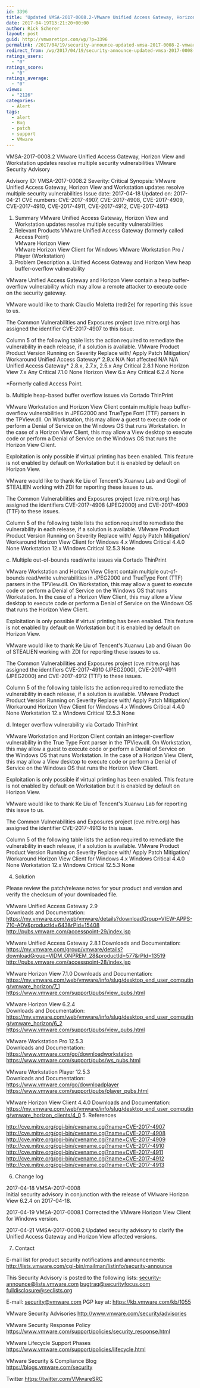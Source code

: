 ```yaml
---
id: 3396
title: 'Updated VMSA-2017-0008.2-VMware Unified Access Gateway, Horizon View and Workstation updates resolve multiple security vulnerabilities'
date: 2017-04-19T13:21:20+00:00
author: Rick Scherer
layout: post
guid: http://vmwaretips.com/wp/?p=3396
permalink: /2017/04/19/security-announce-updated-vmsa-2017-0008-2-vmware-unified-access-gateway-horizon-view-and-workstation-updates-resolve-multiple-security-vulnerabilities/
redirect_from: /wp/2017/04/19/security-announce-updated-vmsa-2017-0008-2-vmware-unified-access-gateway-horizon-view-and-workstation-updates-resolve-multiple-security-vulnerabilities/
ratings_users:
  - "0"
ratings_score:
  - "0"
ratings_average:
  - "0"
views:
  - "2126"
categories:
  - Alert
tags:
  - alert
  - Bug
  - patch
  - support
  - VMware
---
```

VMSA-2017-0008.2
VMware Unified Access Gateway, Horizon View and Workstation updates resolve multiple security vulnerabilities
VMware Security Advisory

Advisory ID:	VMSA-2017-0008.2
Severity:	Critical
Synopsis:	VMware Unified Access Gateway, Horizon View and Workstation updates resolve multiple security vulnerabilities
Issue date:	2017-04-18
Updated on:	2017-04-21
CVE numbers:	CVE-2017-4907, CVE-2017-4908, CVE-2017-4909, CVE-2017-4910, CVE-2017-4911, CVE-2017-4912, CVE-2017-4913

1. Summary
VMware Unified Access Gateway, Horizon View and Workstation updates resolve multiple security vulnerabilities
2. Relevant Products
VMware Unified Access Gateway (formerly called Access Point)  
VMware Horizon View      
VMware Horizon View Client for Windows
VMware Workstation Pro / Player (Workstation)
3. Problem Description
a. Unified Access Gateway and Horizon View heap buffer-overflow vulnerability

VMware Unified Access Gateway and Horizon View contain a heap buffer-overflow vulnerability which may allow a remote attacker to execute code on the security gateway.

VMware would like to thank Claudio Moletta (redr2e) for reporting this issue to us.

The Common Vulnerabilities and Exposures project (cve.mitre.org) has assigned the identifier CVE-2017-4907 to this issue.

Column 5 of the following table lists the action required to remediate the vulnerability in each release, if a solution is available.
VMware Product
Product Version
Running on
Severity
Replace with/ Apply Patch
Mitigation/ Workaround
Unified Access Gateway*	2.9.x	N/A	Not affected	N/A	N/A
Unified Access Gateway*	2.8.x, 2.7.x, 2.5.x	Any	Critical	2.8.1	None
Horizon View	7.x	Any	Critical	7.1.0	None
Horizon View	6.x	Any	Critical	6.2.4	None

*Formerly called Access Point.

b. Multiple heap-based buffer overflow issues via Cortado ThinPrint

VMware Workstation and Horizon View Client contain multiple heap buffer-overflow vulnerabilities in JPEG2000 and TrueType Font (TTF) parsers in the TPView.dll. On Workstation, this may allow a guest to execute code or perform a Denial of Service on the Windows OS that runs Workstation. In the case of a Horizon View Client, this may    allow a View desktop to execute code or perform a Denial of Service on the Windows OS that runs the Horizon View Client.

Exploitation is only possible if virtual printing has been enabled. This feature is not enabled by default on Workstation but it is enabled by default on Horizon View.

VMware would like to thank Ke Liu of Tencent's Xuanwu Lab and Gogil of STEALIEN working with ZDI for reporting these issues to us.

The Common Vulnerabilities and Exposures project (cve.mitre.org) has assigned the identifiers CVE-2017-4908 (JPEG2000) and CVE-2017-4909 (TTF) to these issues.

Column 5 of the following table lists the action required to remediate the vulnerability in each release, if a solution is available.
VMware Product
Product Version
Running on
Severity
Replace with/ Apply Patch
Mitigation/ Workaround
Horizon View Client for Windows	4.x	Windows	Critical	4.4.0	None
Workstation	12.x	Windows	Critical	12.5.3	None


c. Multiple out-of-bounds read/write issues via Cortado ThinPrint

VMware Workstation and Horizon View Client contain multiple out-of-bounds read/write vulnerabilities in JPEG2000 and TrueType Font (TTF) parsers in the TPView.dll. On Workstation, this may allow a guest to execute code or perform a Denial of Service on the Windows OS that runs Workstation. In the case of a Horizon View Client, this may allow a View desktop to execute code or perform a Denial of Service on the Windows OS that runs the Horizon View Client.

Exploitation is only possible if virtual printing has been enabled. This feature is not enabled by default on Workstation but it is enabled by default on Horizon View.

VMware would like to thank Ke Liu of Tencent's Xuanwu Lab and Giwan Go of STEALIEN working with ZDI for reporting these issues to us.

The Common Vulnerabilities and Exposures project (cve.mitre.org) has assigned the identifiers CVE-2017-4910 (JPEG2000), CVE-2017-4911 (JPEG2000) and CVE-2017-4912 (TTF) to these issues.

Column 5 of the following table lists the action required to remediate the vulnerability in each release, if a solution is available.
VMware Product
Product Version
Running on
Severity
Replace with/ Apply Patch
Mitigation/ Workaround
Horizon View Client for Windows	4.x	Windows	Critical	4.4.0	None
Workstation	12.x	Windows	Critical	12.5.3	None


d. Integer overflow vulnerability via Cortado ThinPrint

VMware Workstation and Horizon Client contain an integer-overflow vulnerability in the True Type Font parser in the TPView.dll. On Workstation, this may allow a guest to execute code or perform a Denial of Service on the Windows OS that runs Workstation. In the case of a Horizon View Client, this may allow a View desktop to execute  code or perform a Denial of Service on the Windows OS that runs the Horizon View Client.

Exploitation is only possible if virtual printing has been enabled. This feature is not enabled by default on Workstation but it is enabled by default on Horizon View.

VMware would like to thank Ke Liu of Tencent's Xuanwu Lab for reporting this issue to us.

The Common Vulnerabilities and Exposures project (cve.mitre.org) has assigned the identifier CVE-2017-4913 to this issue.

Column 5 of the following table lists the action required to remediate the vulnerability in each release, if a solution is available.
VMware Product
Product Version
Running on
Severity
Replace with/ Apply Patch
Mitigation/ Workaround
Horizon View Client for Windows	4.x	Windows	Critical	4.4.0	None
Workstation	12.x	Windows	Critical	12.5.3	None


4. Solution

Please review the patch/release notes for your product and version and verify the checksum of your downloaded file.

VMware Unified Access Gateway 2.9  
Downloads and Documentation:
https://my.vmware.com/web/vmware/details?downloadGroup=VIEW-APPS-710-ADV&productId=643&rPId=15408    
http://pubs.vmware.com/accesspoint-29/index.jsp       

VMware Unified Access Gateway 2.8.1
Downloads and Documentation:  
https://my.vmware.com/group/vmware/details?downloadGroup=VIDM_ONPREM_28&productId=577&rPId=13519
http://pubs.vmware.com/accesspoint-28/index.jsp        

VMware Horizon View 7.1.0
Downloads and Documentation:  
https://my.vmware.com/web/vmware/info/slug/desktop_end_user_computing/vmware_horizon/7_1
https://www.vmware.com/support/pubs/view_pubs.html       

VMware Horizon View 6.2.4  
Downloads and Documentation:  
https://my.vmware.com/web/vmware/info/slug/desktop_end_user_computing/vmware_horizon/6_2
https://www.vmware.com/support/pubs/view_pubs.html

VMware Workstation Pro 12.5.3  
Downloads and Documentation:  
https://www.vmware.com/go/downloadworkstation  
https://www.vmware.com/support/pubs/ws_pubs.html  

VMware Workstation Player 12.5.3  
Downloads and Documentation:  
https://www.vmware.com/go/downloadplayer  
https://www.vmware.com/support/pubs/player_pubs.html

VMware Horizon View Client 4.4.0
Downloads and Documentation:
https://my.vmware.com/web/vmware/info/slug/desktop_end_user_computing/vmware_horizon_clients/4_0
5. References

http://cve.mitre.org/cgi-bin/cvename.cgi?name=CVE-2017-4907  
http://cve.mitre.org/cgi-bin/cvename.cgi?name=CVE-2017-4908  
http://cve.mitre.org/cgi-bin/cvename.cgi?name=CVE-2017-4909  
http://cve.mitre.org/cgi-bin/cvename.cgi?name=CVE-2017-4910  
http://cve.mitre.org/cgi-bin/cvename.cgi?name=CVE-2017-4911  
http://cve.mitre.org/cgi-bin/cvename.cgi?name=CVE-2017-4912  
http://cve.mitre.org/cgi-bin/cvename.cgi?name=CVE-2017-4913

6. Change log

2017-04-18 VMSA-2017-0008  
Initial security advisory in conjunction with the release of VMware Horizon View 6.2.4 on 2017-04-18.

2017-04-19 VMSA-2017-0008.1
Corrected the VMware Horizon View Client for Windows version.

2017-04-21 VMSA-2017-0008.2
Updated security advisory to clarify the Unified Access Gateway and Horizon View affected versions.

7. Contact

E-mail list for product security notifications and announcements:
http://lists.vmware.com/cgi-bin/mailman/listinfo/security-announce

This Security Advisory is posted to the following lists:
  security-announce@lists.vmware.com
  bugtraq@securityfocus.com
  fulldisclosure@seclists.org

E-mail: security@vmware.com
PGP key at:
https://kb.vmware.com/kb/1055

VMware Security Advisories
http://www.vmware.com/security/advisories

VMware Security Response Policy
https://www.vmware.com/support/policies/security_response.html

VMware Lifecycle Support Phases
https://www.vmware.com/support/policies/lifecycle.html

VMware Security & Compliance Blog  
https://blogs.vmware.com/security

Twitter
https://twitter.com/VMwareSRC
